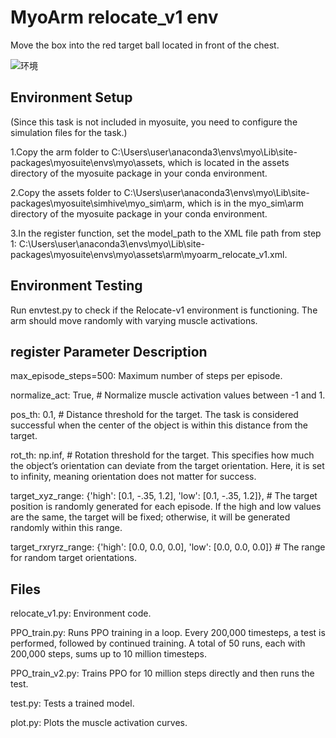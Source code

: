 # MyoArm relocate_v1 env

Move the box into the red target ball located in front of the chest.

![环境](https://picgo-liusiyuan.oss-cn-beijing.aliyuncs.com/picgo-lsy/202409081807645.png)

## Environment Setup

(Since this task is not included in myosuite, you need to configure the simulation files for the task.)

1.Copy the arm folder to C:\Users\user\anaconda3\envs\myo\Lib\site-packages\myosuite\envs\myo\assets, which is located in the assets directory of the myosuite package in your conda environment.

2.Copy the assets folder to C:\Users\user\anaconda3\envs\myo\Lib\site-packages\myosuite\simhive\myo_sim\arm, which is in the myo_sim\arm directory of the myosuite package in your conda environment.

3.In the register function, set the model_path to the XML file path from step 1: C:\Users\user\anaconda3\envs\myo\Lib\site-packages\myosuite\envs\myo\assets\arm\myoarm_relocate_v1.xml.

## **Environment Testing**

Run envtest.py to check if the Relocate-v1 environment is functioning. The arm should move randomly with varying muscle activations.

## **register Parameter Description**

max_episode_steps=500: Maximum number of steps per episode.

normalize_act: True, # Normalize muscle activation values between -1 and 1.

pos_th: 0.1, # Distance threshold for the target. The task is considered successful when the center of the object is within this distance from the target.

rot_th: np.inf, # Rotation threshold for the target. This specifies how much the object’s orientation can deviate from the target orientation. Here, it is set to infinity, meaning orientation does not matter for success.

target_xyz_range: {'high': [0.1, -.35, 1.2], 'low': [0.1, -.35, 1.2]}, # The target position is randomly generated for each episode. If the high and low values are the same, the target will be fixed; otherwise, it will be generated randomly within this range.

target_rxryrz_range: {'high': [0.0, 0.0, 0.0], 'low': [0.0, 0.0, 0.0]} # The range for random target orientations.

## Files

relocate_v1.py: Environment code.

PPO_train.py: Runs PPO training in a loop. Every 200,000 timesteps, a test is performed, followed by continued training. A total of 50 runs, each with 200,000 steps, sums up to 10 million timesteps.

PPO_train_v2.py: Trains PPO for 10 million steps directly and then runs the test.

test.py: Tests a trained model.

plot.py: Plots the muscle activation curves.
